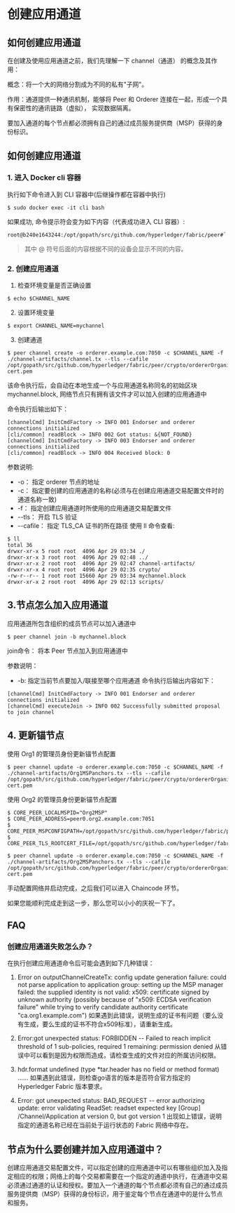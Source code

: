 # 创建应用通道
## 如何创建应用通道
在创建及使用应用通道之前，我们先理解一下 channel（通道） 的概念及其作用：

概念：将一个大的网络分割成为不同的私有"子网"。

作用：通道提供一种通讯机制，能够将 Peer 和 Orderer 连接在一起，形成一个具有保密性的通讯链路（虚拟）， 实现数据隔离。

要加入通道的每个节点都必须拥有自己的通过成员服务提供商（MSP）获得的身份标识。

## 如何创建应用通道

### 1. 进入 Docker cli 容器

执行如下命令进入到 CLI 容器中(后继操作都在容器中执行)
```
$ sudo docker exec -it cli bash
```
如果成功, 命令提示符会变为如下内容（代表成功进入 CLI 容器）:
```
root@b240e1643244:/opt/gopath/src/github.com/hyperledger/fabric/peer#`
```
> 其中 @ 符号后面的内容根据不同的设备会显示不同的内容。

### 2. 创建应用通道

1. 检查环境变量是否正确设置
```
$ echo $CHANNEL_NAME
```
2. 设置环境变量
```
$ export CHANNEL_NAME=mychannel
```
3. 创建通道
```
$ peer channel create -o orderer.example.com:7050 -c $CHANNEL_NAME -f ./channel-artifacts/channel.tx --tls --cafile /opt/gopath/src/github.com/hyperledger/fabric/peer/crypto/ordererOrganizations/example.com/orderers/orderer.example.com/msp/tlscacerts/tlsca.example.com-cert.pem
```
该命令执行后，会自动在本地生成一个与应用通道名称同名的初始区块 mychannel.block, 网络节点只有拥有该文件才可以加入创建的应用通道中

命令执行后输出如下：
```
[channelCmd] InitCmdFactory -> INFO 001 Endorser and orderer connections initialized
[cli/common] readBlock -> INFO 002 Got status: &{NOT_FOUND}
[channelCmd] InitCmdFactory -> INFO 003 Endorser and orderer connections initialized
[cli/common] readBlock -> INFO 004 Received block: 0
```
参数说明:

* -o： 指定 orderer 节点的地址
* -c： 指定要创建的应用通道的名称(必须与在创建应用通道交易配置文件时的通道名称一致)
* -f： 指定创建应用通道时所使用的应用通道交易配置文件
* --tls： 开启 TLS 验证
* --cafile： 指定 TLS_CA 证书的所在路径
使用 ll 命令查看:
```
$ ll
total 36
drwxr-xr-x 5 root root  4096 Apr 29 03:34 ./
drwxr-xr-x 3 root root  4096 Apr 29 02:48 ../
drwxr-xr-x 2 root root  4096 Apr 29 02:47 channel-artifacts/
drwxr-xr-x 4 root root  4096 Apr 29 02:35 crypto/
-rw-r--r-- 1 root root 15660 Apr 29 03:34 mychannel.block
drwxr-xr-x 2 root root  4096 Apr 29 02:13 scripts/
```

## 3.节点怎么加入应用通道
应用通道所包含组织的成员节点可以加入通道中
```
$ peer channel join -b mychannel.block
```
join命令： 将本 Peer 节点加入到应用通道中

参数说明：

* -b: 指定当前节点要加入/联接至哪个应用通道
命令执行后输出内容如下：
```
[channelCmd] InitCmdFactory -> INFO 001 Endorser and orderer connections initialized
[channelCmd] executeJoin -> INFO 002 Successfully submitted proposal to join channel
```
## 4. 更新锚节点
使用 Org1 的管理员身份更新锚节点配置
```
$ peer channel update -o orderer.example.com:7050 -c $CHANNEL_NAME -f ./channel-artifacts/Org1MSPanchors.tx --tls --cafile /opt/gopath/src/github.com/hyperledger/fabric/peer/crypto/ordererOrganizations/example.com/orderers/orderer.example.com/msp/tlscacerts/tlsca.example.com-cert.pem
```
使用 Org2 的管理员身份更新锚节点配置
```
$ CORE_PEER_LOCALMSPID="Org2MSP"
$ CORE_PEER_ADDRESS=peer0.org2.example.com:7051 
$ CORE_PEER_MSPCONFIGPATH=/opt/gopath/src/github.com/hyperledger/fabric/peer/crypto/peerOrganizations/org2.example.com/users/Admin@org2.example.com/msp
$ CORE_PEER_TLS_ROOTCERT_FILE=/opt/gopath/src/github.com/hyperledger/fabric/peer/crypto/peerOrganizations/org2.example.com/peers/peer0.org2.example.com/tls/ca.crt 

$ peer channel update -o orderer.example.com:7050 -c $CHANNEL_NAME -f ./channel-artifacts/Org2MSPanchors.tx --tls --cafile /opt/gopath/src/github.com/hyperledger/fabric/peer/crypto/ordererOrganizations/example.com/orderers/orderer.example.com/msp/tlscacerts/tlsca.example.com-cert.pem
```
手动配置网络并启动完成，之后我们可以进入 Chaincode 环节。

如果您能顺利完成走到这一步，那么您可以小小的庆祝一下了。

## FAQ
### 创建应用通道失败怎么办？

在执行创建应用通道命令后可能会遇到如下几种错误：

1. Error on outputChannelCreateTx: config update generation failure: could not parse application to application group: 
setting up the MSP manager failed: the supplied identity is not valid: x509:
certificate signed by unknown authority (possibly because of "x509: ECDSA verification failure" 
while trying to verify candidate authority certificate "ca.org1.example.com")
如果遇到此错误，说明生成的证书有问题（要么没有生成，要么生成的证书不符合x509标准），请重新生成。

2. Error:got unexpected status: FORBIDDEN -- Failed to reach implicit threshold of 1 sub-policies, required 1 remaining: permission denied
从错误中可以看到是因为权限而造成，请检查生成的文件对应的所属访问权限。

3. hdr.format undefined (type *tar.header has no field or method format) ......
如果遇到此错误，则检查go语言的版本是否符合官方指定的 Hyperledger Fabric 版本要求。

4. Error: got unexpected status: BAD_REQUEST -- error authorizing update: error validating ReadSet: readset expected key [Group]  /Channel/Application at version 0, but got version 1
出现如上错误，说明指定的通道名称已经在当前处于运行状态的 Fabric 网络中存在。

## 节点为什么要创建并加入应用通道中？

创建应用通道交易配置文件，可以指定创建的应用通道中可以有哪些组织加入及指定相应的权限；网络上的每个交易都需要在一个指定的通道中执行，在通道中交易必须通过通道的认证和授权。要加入一个通道的每个节点都必须有自己的通过成员服务提供商（MSP）获得的身份标识，用于鉴定每个节点在通道中的是什么节点和服务。

​
